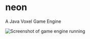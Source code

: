 # neon
A Java Voxel Game Engine

![Screenshot of game engine running](https://github.com/owoalex/neon/blob/dev/examples/screenshot3.png "Screenshot")
